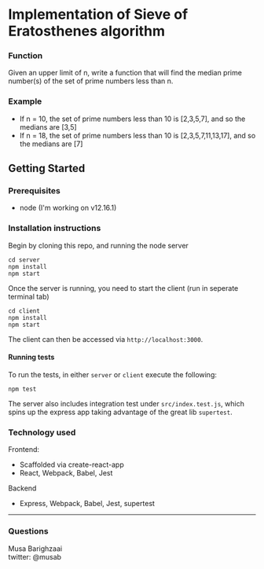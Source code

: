 # Implementation of Sieve of Eratosthenes algorithm

### Function
Given an upper limit of n, write a function that will find the median prime number(s) of the set of prime numbers less than n.

### Example
- If n = 10, the set of prime numbers less than 10 is [2,3,5,7], and so the medians are [3,5]
- If n = 18, the set of prime numbers less than 10 is [2,3,5,7,11,13,17], and so the medians are [7]

## Getting Started

### Prerequisites

- node (I'm working on v12.16.1)

### Installation instructions

Begin by cloning this repo, and running the node server

```
cd server
npm install
npm start
```

Once the server is running, you need to start the client (run in seperate terminal tab)

```
cd client
npm install
npm start
```

The client can then be accessed via `http://localhost:3000`.

#### Running tests

To run the tests, in either `server` or `client` execute the following:

```
npm test
```

The server also includes integration test under `src/index.test.js`, which spins up the express app taking advantage of the great lib `supertest`.

### Technology used

Frontend:

- Scaffolded via create-react-app
- React, Webpack, Babel, Jest

Backend

- Express, Webpack, Babel, Jest, supertest

---

### Questions

Musa Barighzaai
<br>
twitter: @musab
